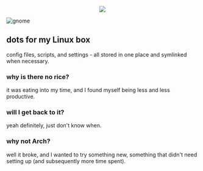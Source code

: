 <p align="center">
<img src="https://xix.ph0x.me/dotfiles.png">
</p>

![gnome](https://xix.ph0x.me/asdflk.png)

## dots for my Linux box
config files, scripts, and settings - all stored in one place and symlinked when necessary.

### why is there no rice?
it was eating into my time, and I found myself being less and less productive. 

### will I get back to it?
yeah definitely, just don't know when.

### why not Arch?
well it broke, and I wanted to try something new, something that didn't need setting up (and subsequently more time spent).
